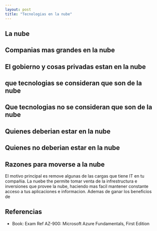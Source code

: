 ```yaml
---
layout: post
title: "Tecnologias en la nube"
---
```


## La nube

## Companias mas grandes en la nube

## El gobierno y cosas privadas estan en la nube

## que tecnologias se consideran que son de la nube

## Que tecnologias no se consideran que son de la nube

## Quienes deberian estar en la nube

## Quienes no deberian estar en la nube

## Razones para moverse a la nube

El motivo principal es remove algunas de las cargas que tiene IT en tu compañia. La nuebe the permite tomar venta de la infrestructura e inversiones que provee la nube, haciendo mas facil mantener constante acceso a tus aplicaciones e informacion. Ademas de ganar los beneficios de 

## Referencias

- Book: Exam Ref AZ-900: Microsoft Azure Fundamentals, First Edition
